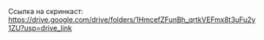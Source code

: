 Ссылка на скринкаст:
https://drive.google.com/drive/folders/1HmcefZFunBh_qrtkVEFmx8t3uFu2y1ZU?usp=drive_link